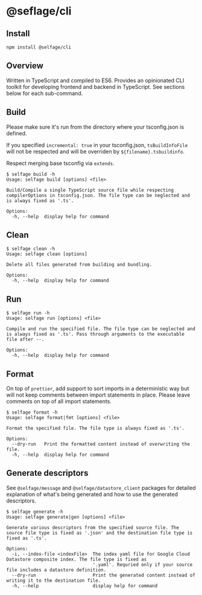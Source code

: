 # @seflage/cli

## Install

`npm install @selfage/cli`

## Overview

Written in TypeScript and compiled to ES6. Provides an opinionated CLI toolkit for developing frontend and backend in TypeScript. See sections below for each sub-command.

## Build

Please make sure it's run from the directory where your tsconfig.json is defined.

If you specified `incremental: true` in your tsconfig.json, `tsBuildInfoFile` will not be respected and will be overriden by `${filename}.tsbuildinfo`.

Respect merging base tsconfig via `extends`.

```
$ selfage build -h
Usage: selfage build [options] <file>

Build/Compile a single TypeScript source file while respecting compilerOptions in tsconfig.json. The file type can be neglected and is always fixed as '.ts'.

Options:
  -h, --help  display help for command
```

## Clean

```
$ selfage clean -h
Usage: selfage clean [options]

Delete all files generated from building and bundling.

Options:
  -h, --help  display help for command
```

## Run

```
$ selfage run -h
Usage: selfage run [options] <file>

Compile and run the specified file. The file type can be neglected and is always fixed as '.ts'. Pass through arguments to the executable file after --.

Options:
  -h, --help  display help for command
```

## Format

On top of `prettier`, add support to sort imports in a deterministic way but will not keep comments between import statements in place. Please leave comments on top of all import statements.

```
$ selfage format -h
Usage: selfage format|fmt [options] <file>

Format the specified file. The file type is always fixed as '.ts'.

Options:
  --dry-run   Print the formatted content instead of overwriting the file.
  -h, --help  display help for command
```

## Generate descriptors

See `@selfage/message` and `@selfage/datastore_client` packages for detailed explanation of what's being generated and how to use the generated descriptors.

```
$ selfage generate -h
Usage: selfage generate|gen [options] <file>

Generate various descriptors from the specified source file. The source file type is fixed as '.json' and the destination file type is fixed as '.ts'.

Options:
  -i, --index-file <indexFile>  The index yaml file for Google Cloud Datastore composite index. The file type is fixed as
                                '.yaml'. Requried only if your source file includes a datastore definition.
  --dry-run                     Print the generated content instead of writing it to the destination file.
  -h, --help                    display help for command
```
